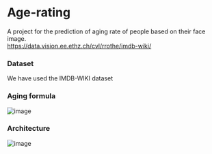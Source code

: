 # Age-rating

A project for the prediction of aging rate of people based on their face image. <br>
https://data.vision.ee.ethz.ch/cvl/rrothe/imdb-wiki/

### Dataset
We have used the IMDB-WIKI dataset

### Aging formula
![image](https://user-images.githubusercontent.com/47284138/174409852-61e89309-9c94-4772-8481-b56c00bc94be.png)


### Architecture
![image](https://user-images.githubusercontent.com/47284138/174409742-c8854382-25a2-4175-873e-20a2f156d0d4.png)
